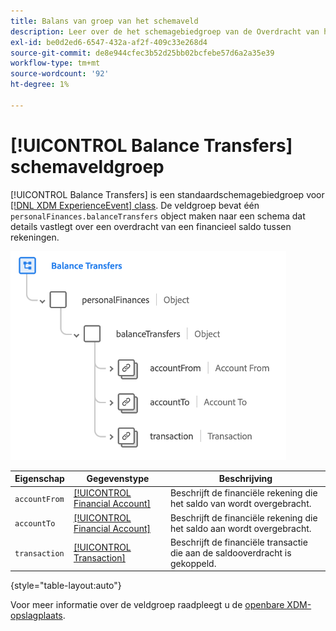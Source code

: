 ```yaml
---
title: Balans van groep van het schemaveld
description: Leer over de het schemagebiedgroep van de Overdracht van het Saldo.
exl-id: be0d2ed6-6547-432a-af2f-409c33e268d4
source-git-commit: de8e944cfec3b52d25bb02bcfebe57d6a2a35e39
workflow-type: tm+mt
source-wordcount: '92'
ht-degree: 1%

---
```


# [!UICONTROL Balance Transfers] schemaveldgroep

[!UICONTROL Balance Transfers] is een standaardschemagebiedgroep voor [[!DNL XDM ExperienceEvent] class](../../classes/experienceevent.md). De veldgroep bevat één `personalFinances.balanceTransfers` object maken naar een schema dat details vastlegt over een overdracht van een financieel saldo tussen rekeningen.

![](../../images/field-groups/balance-transfers.png)

| Eigenschap | Gegevenstype | Beschrijving |
| --- | --- | --- |
| `accountFrom` | [[!UICONTROL Financial Account]](../../data-types/financial-account.md) | Beschrijft de financiële rekening die het saldo van wordt overgebracht. |
| `accountTo` | [[!UICONTROL Financial Account]](../../data-types/financial-account.md) | Beschrijft de financiële rekening die het saldo aan wordt overgebracht. |
| `transaction` | [[!UICONTROL Transaction]](../../data-types/transaction.md) | Beschrijft de financiële transactie die aan de saldooverdracht is gekoppeld. |

{style="table-layout:auto"}

Voor meer informatie over de veldgroep raadpleegt u de [openbare XDM-opslagplaats](https://github.com/adobe/xdm/blob/master/docs/reference/fieldgroups/experience-event/industry-verticals/experienceevent-balance-transfers.schema.json).
